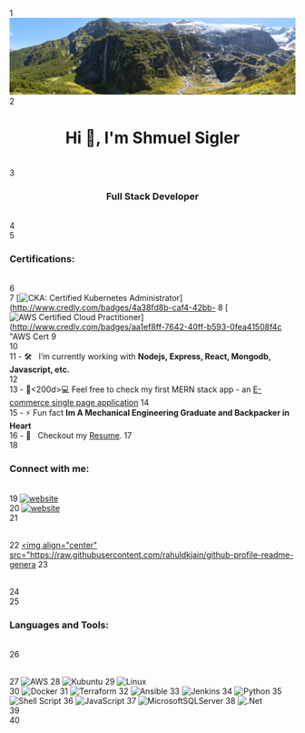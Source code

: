   1 ![alt README header](https://github.com/shmuelSigler/shmuelSigler/blob/c7eb20ec1987a9f02d012fed4d347f658f517ec3/rob%20roy%20glacier.JPG)
  2 <h1 align="center">Hi 👋, I'm Shmuel Sigler</h1>                                                    
  3 <h3 align="center">Full Stack Developer</h3>                                                        
  4                                                                                                     
  5 <h3 align="left">Certifications:</h3>                                                               
  6 <!--START_SECTION:badges-->                                                                         
  7 [![CKA: Certified Kubernetes Administrator](https://images.credly.com/size/110x110/images/8b8ed108-e77d-4396-ac59-2504583b9d54/cka_from_cncfsite__281_29.png)](http://www.credly.com/badges/4a38fd8b-caf4-42bb-
  8 [![AWS Certified Cloud Practitioner](https://images.credly.com/size/110x110/images/00634f82-b07f-4bbd-a6bb-53de397fc3a6/image.png)](http://www.credly.com/badges/aa1ef8ff-7642-40ff-b593-0fea41508f4c "AWS Cert
  9 <!--END_SECTION:badges-->                                                                           
 10                                                                                                     
 11 - 🛠  &nbsp; I’m currently working with **Nodejs, Express, React, Mongodb, Javascript, etc.**        
 12                                                                                                     
 13 - 👨<200d>💻 Feel free to check my first MERN stack app - an [E-commerce single page application](https://mern-3d-store.netlify.app/)
 14                                                                                                     
 15 - ⚡ Fun fact **Im A Mechanical Engineering Graduate and Backpacker in Heart**                      
 16 -  📝 &nbsp; Checkout my [Resume](https://github.com/shmuelSigler/shmuelSigler/blob/main/CV%20Fullstack.pdf).
 17                                                                                                     
 18 <h3 align="left">Connect with me:</h3>                                                              
 19 [![website](./img/linkedin-light.svg)](https://linkedin.com/in/shmuel-sigler#gh-light-mode-only)    
 20 [![website](./img/linkedin-dark.svg)](https://linkedin.com/in/shmuel-sigler#gh-dark-mode-only)      
 21 <p align="left">                                                                                    
 22 <a href="[https://linkedin.com/in/shmuelsigler](https://www.linkedin.com/in/shmuel-sigler/)" target="blank"><img align="center" src="https://raw.githubusercontent.com/rahuldkjain/github-profile-readme-genera
 23 </p>                                                                                                
 24                                                                                                     
 25 <h3 align="left">Languages and Tools:</h3>                                                          
 26 <p align="left">                                                                                    
 27 ![AWS](https://img.shields.io/badge/AWS-%23FF9900.svg?style=for-the-badge&logo=amazon-aws&logoColor=white)
 28 ![Kubuntu](https://img.shields.io/badge/-KUbuntu-%230079C1?style=for-the-badge&logo=kubuntu&logoColor=white)
 29 ![Linux](https://img.shields.io/badge/Linux-FCC624?style=for-the-badge&logo=linux&logoColor=black)  
 30 ![Docker](https://img.shields.io/badge/docker-%230db7ed.svg?style=for-the-badge&logo=docker&logoColor=white)
 31 ![Terraform](https://img.shields.io/badge/terraform-%235835CC.svg?style=for-the-badge&logo=terraform&logoColor=white)
 32 ![Ansible](https://img.shields.io/badge/ansible-%231A1918.svg?style=for-the-badge&logo=ansible&logoColor=white)
 33 ![Jenkins](https://img.shields.io/badge/jenkins-%232C5263.svg?style=for-the-badge&logo=jenkins&logoColor=white)
 34 ![Python](https://img.shields.io/badge/python-3670A0?style=for-the-badge&logo=python&logoColor=ffdd54)
 35 ![Shell Script](https://img.shields.io/badge/shell_script-%23121011.svg?style=for-the-badge&logo=gnu-bash&logoColor=white)
 36 ![JavaScript](https://img.shields.io/badge/javascript-%23323330.svg?style=for-the-badge&logo=javascript&logoColor=%23F7DF1E)
 37 ![MicrosoftSQLServer](https://img.shields.io/badge/Microsoft%20SQL%20Server-CC2927?style=for-the-badge&logo=microsoft%20sql%20server&logoColor=white)
 38 ![.Net](https://img.shields.io/badge/.NET-5C2D91?style=for-the-badge&logo=.net&logoColor=white)     
 39                                                                                                     
 40 </p>       
